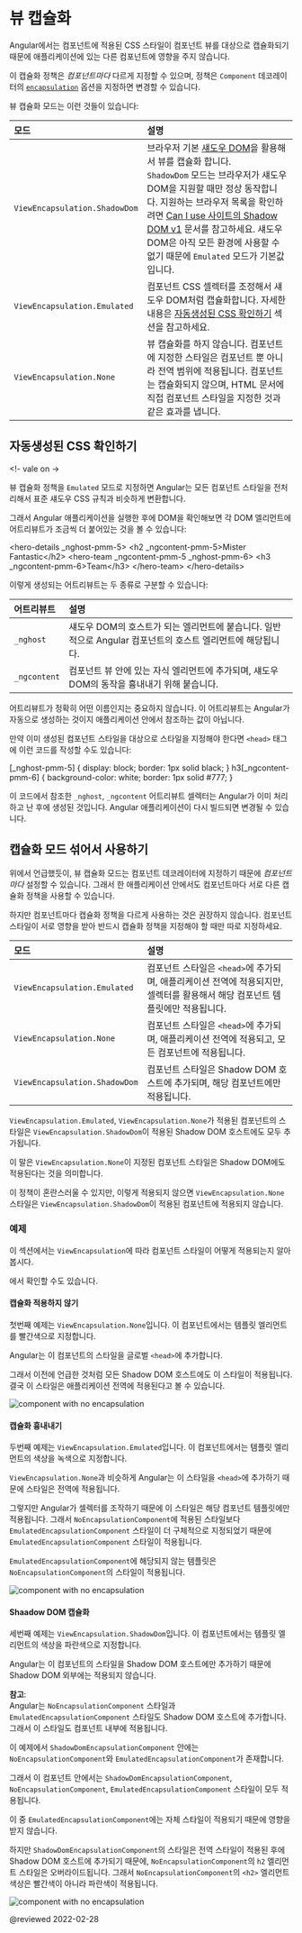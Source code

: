 <!--
# View encapsulation
-->
# 뷰 캡슐화

<!--
In Angular, a component's styles can be encapsulated within the component's host element so that they don't affect the rest of the application.

The `Component` decorator provides the [`encapsulation`](api/core/Component#encapsulation) option which can be used to control how the encapsulation is applied on a *per component* basis.

Choose from the following modes:

<!- vale off ->

| Modes                         | Details |
|:---                           |:---     |
| `ViewEncapsulation.ShadowDom` | Angular uses the browser's built-in [Shadow DOM API](https://developer.mozilla.org/docs/Web/Web_Components/Shadow_DOM) to enclose the component's view inside a ShadowRoot, used as the component's host element, and apply the provided styles in an isolated manner. <div class="alert is-important"> `ViewEncapsulation.ShadowDom` only works on browsers that have built-in support for the shadow DOM \(see [Can I use - Shadow DOM v1](https://caniuse.com/shadowdomv1)\). Not all browsers support it, which is why the `ViewEncapsulation.Emulated` is the recommended and default mode. </div> |
| `ViewEncapsulation.Emulated`  | Angular modifies the component's CSS selectors so that they are only applied to the component's view and do not affect other elements in the application, *emulating* Shadow DOM behavior. For more details, see [Inspecting generated CSS](guide/view-encapsulation#inspect-generated-css).                                                                                                                                                                                                                                                                                                           |
| `ViewEncapsulation.None`      | Angular does not apply any sort of view encapsulation meaning that any styles specified for the component are actually globally applied and can affect any HTML element present within the application. This mode is essentially the same as including the styles into the HTML itself.                                                                                                                                                                                                                                                                                                                   |
-->
Angular에서는 컴포넌트에 적용된 CSS 스타일이 컴포넌트 뷰를 대상으로 캡슐화되기 때문에 애플리케이션에 있는 다른 컴포넌트에 영향을 주지 않습니다.

이 캡슐화 정책은 *컴포넌트마다* 다르게 지정할 수 있으며, 정책은 `Component` 데코레이터의 [`encapsulation`](api/core/Component#encapsulation) 옵션을 지정하면 변경할 수 있습니다.

뷰 캡슐화 모드는 이런 것들이 있습니다:

| 모드                            | 설명                                                                                                                                                                                                                                                                                                                                                  |
|:------------------------------|:----------------------------------------------------------------------------------------------------------------------------------------------------------------------------------------------------------------------------------------------------------------------------------------------------------------------------------------------------|
| `ViewEncapsulation.ShadowDom` | 브라우저 기본 [섀도우 DOM](https://developer.mozilla.org/docs/Web/Web_Components/Shadow_DOM)을 활용해서 뷰를 캡슐화 합니다. <div class="alert is-important"> `ShadowDom` 모드는 브라우저가 섀도우 DOM을 지원할 때만 정상 동작합니다. 지원하는 브라우저 목록을 확인하려면 [Can I use 사이트의 Shadow DOM v1](https://caniuse.com/shadowdomv1) 문서를 참고하세요. 섀도우 DOM은 아직 모든 환경에 사용할 수 없기 때문에 `Emulated` 모드가 기본값입니다. </div> |
| `ViewEncapsulation.Emulated`  | 컴포넌트 CSS 셀렉터를 조정해서 섀도우 DOM처럼 캡슐화합니다. 자세한 내용은 [자동생성된 CSS 확인하기](guide/view-encapsulation#inspect-generated-css) 섹션을 참고하세요.                                                                                                                                                                                                                            |
| `ViewEncapsulation.None`      | 뷰 캡슐화를 하지 않습니다. 컴포넌트에 지정한 스타일은 컴포넌트 뿐 아니라 전역 범위에 적용됩니다. 컴포넌트는 캡슐화되지 않으며, HTML 문서에 직접 컴포넌트 스타일을 지정한 것과 같은 효과를 냅니다.                                                                                                                                                                                                                                   |


<a id="inspect-generated-css"></a>

<!--
## Inspecting generated CSS
-->
## 자동생성된 CSS 확인하기

<!- vale on ->

<!--
When using the emulated view encapsulation, Angular pre-processes all the component's styles so that they are only applied to the component's view.

In the DOM of a running Angular application, elements belonging to components using emulated view encapsulation have some extra attributes attached to them:

<code-example language="html">

&lt;hero-details _nghost-pmm-5&gt;
  &lt;h2 _ngcontent-pmm-5&gt;Mister Fantastic&lt;/h2&gt;
  &lt;hero-team &lowbar;ngcontent-pmm-5 &lowbar;nghost-pmm-6&gt;
    &lt;h3 _ngcontent-pmm-6&gt;Team&lt;/h3&gt;
  &lt;/hero-team&gt;
&lt;/hero-details&gt;

</code-example>

Two kinds of these attributes exist:

| Attributes   | Details |
|:---          |:---     |
| `_nghost`    | Are added to elements that enclose a component's view and that would be ShadowRoots in a native Shadow DOM encapsulation. This is typically the case for components' host elements.          |
| `_ngcontent` | Are added to child element within a component's view, those are used to match the elements with their respective emulated ShadowRoots \(host elements with a matching `_nghost` attribute\). |

The exact values of these attributes are a private implementation detail of Angular.
They are automatically created and you should never refer to them in application code.

They are targeted by the created component styles, which are injected in the `<head>` section of the DOM:

<code-example format="css" language="css">

[_nghost-pmm-5] {
  display: block;
  border: 1px solid black;
}
h3[_ngcontent-pmm-6] {
  background-color: white;
  border: 1px solid #777;
}

</code-example>

These styles are post-processed so that each CSS selector is augmented with the appropriate `_nghost` or `_ngcontent` attribute.
These modified selectors make sure the styles to be applied to components' views in an isolated and targeted fashion.
-->
뷰 캡슐화 정책을 `Emulated` 모드로 지정하면 Angular는 모든 컴포넌트 스타일을 전처리해서 표준 섀도우 CSS 규칙과 비슷하게 변환합니다.

그래서 Angular 애플리케이션을 실행한 후에 DOM을 확인해보면 각 DOM 엘리먼트에 어트리뷰트가 조금씩 더 붙어있는 것을 볼 수 있습니다:

<code-example language="html">

&lt;hero-details _nghost-pmm-5&gt;
  &lt;h2 _ngcontent-pmm-5&gt;Mister Fantastic&lt;/h2&gt;
  &lt;hero-team &lowbar;ngcontent-pmm-5 &lowbar;nghost-pmm-6&gt;
    &lt;h3 _ngcontent-pmm-6&gt;Team&lt;/h3&gt;
  &lt;/hero-team&gt;
&lt;/hero-details&gt;

</code-example>

이렇게 생성되는 어트리뷰트는 두 종류로 구분할 수 있습니다:

| 어트리뷰트        | 설명                                                                |
|:-------------|:------------------------------------------------------------------|
| `_nghost`    | 섀도우 DOM의 호스트가 되는 엘리먼트에 붙습니다. 일반적으로 Angular 컴포넌트의 호스트 엘리먼트에 해당됩니다. |
| `_ngcontent` | 컴포넌트 뷰 안에 있는 자식 엘리먼트에 추가되며, 섀도우 DOM의 동작을 흉내내기 위해 붙습니다.            |

어트리뷰트가 정확히 어떤 이름인지는 중요하지 않습니다.
이 어트리뷰트는 Angular가 자동으로 생성하는 것이지 애플리케이션 안에서 참조하는 값이 아닙니다.

만약 이미 생성된 컴포넌트 스타일을 대상으로 스타일을 지정해야 한다면 `<head>` 태그에 이런 코드를 작성할 수도 있습니다:

<code-example format="css" language="css">

[_nghost-pmm-5] {
  display: block;
  border: 1px solid black;
}
h3[_ngcontent-pmm-6] {
  background-color: white;
  border: 1px solid #777;
}

</code-example>

이 코드에서 참조한 `_nghost`, `_ngcontent` 어트리뷰트 셀렉터는 Angular가 이미 처리하고 난 후에 생성된 것입니다.
Angular 애플리케이션이 다시 빌드되면 변경될 수 있습니다.


<!--
## Mixing encapsulation modes
-->
## 캡슐화 모드 섞어서 사용하기

<!--
As mentioned earlier, you specify the encapsulation mode in the Component's decorator on a *per component* basis. This means that within your application you can have different components using different encapsulation strategies.

Although possible, this is not recommended.
If it is really needed, you should be aware of how the styles of components using different encapsulation modes interact with each other:

| Modes                         | Details |
|:---                           |:---     |
| `ViewEncapsulation.Emulated`  | The styles of components are added to the `<head>` of the document, making them available throughout the application, but their selectors only affect elements within their respective components' templates. |
| `ViewEncapsulation.None`      | The styles of components are added to the `<head>` of the document, making them available throughout the application, so are completely global and affect any matching elements within the document.          |
| `ViewEncapsulation.ShadowDom` | The styles of components are only added to the shadow DOM host, ensuring that they only affect elements within their respective components' views.                                                            |

<div class="alert is-helpful">

Styles of `ViewEncapsulation.Emulated` and `ViewEncapsulation.None` components are also added to the shadow DOM host of each `ViewEncapsulation.ShadowDom` component.

This means that styles for components with `ViewEncapsulation.None` affect matching elements within the shadow DOM.

This approach may seem counter-intuitive at first. But without it a component with `ViewEncapsulation.None` would be rendered differently within a component using `ViewEncapsulation.ShadowDom`, since its styles would not be available.

</div>
-->
위에서 언급했듯이, 뷰 캡슐화 모드는 컴포넌트 데코레이터에 지정하기 때문에 *컴포넌트마다* 설정할 수 있습니다.
그래서 한 애플리케이션 안에서도 컴포넌트마다 서로 다른 캡슐화 정책을 사용할 수 있습니다.

하지만 컴포넌트마다 캡슐화 정책을 다르게 사용하는 것은 권장하지 않습니다.
컴포넌트 스타일이 서로 영향을 받아 반드시 캡슐화 정책을 지정해야 할 때만 따로 지정하세요.

| 모드                            | 설명                                                                         |
|:------------------------------|:---------------------------------------------------------------------------|
| `ViewEncapsulation.Emulated`  | 컴포넌트 스타일은 `<head>`에 추가되며, 애플리케이션 전역에 적용되지만, 셀렉터를 활용해서 해당 컴포넌트 템플릿에만 적용됩니다. |
| `ViewEncapsulation.None`      | 컴포넌트 스타일은 `<head>`에 추가되며, 애플리케이션 전역에 적용되고, 모든 컴포넌트에 적용됩니다.                 |
| `ViewEncapsulation.ShadowDom` | 컴포넌트 스타일은 Shadow DOM 호스트에 추가되며, 해당 컴포넌트에만 적용됩니다.                           |

<div class="alert is-helpful">

`ViewEncapsulation.Emulated`, `ViewEncapsulation.None`가 적용된 컴포넌트의 스타일은 `ViewEncapsulation.ShadowDom`이 적용된 Shadow DOM 호스트에도 모두 추가됩니다.

이 말은 `ViewEncapsulation.None`이 지정된 컴포넌트 스타일은 Shadow DOM에도 적용된다는 것을 의미합니다.

이 정책이 혼란스러울 수 있지만, 이렇게 적용되지 않으면 `ViewEncapsulation.None` 스타일은 `ViewEncapsulation.ShadowDom`이 적용된 컴포넌트에 적용되지 않습니다.

</div>


<!--
### Examples
-->
### 예제

<!--
This section shows examples of how the styling of components with different `ViewEncapsulation` interact.

See the <live-example noDownload></live-example> to try out these components yourself.
-->
이 섹션에서는 `ViewEncapsulation`에 따라 컴포넌트 스타일이 어떻게 적용되는지 알아봅시다.

<live-example noDownload></live-example>에서 확인할 수도 있습니다.


<!--
#### No encapsulation
-->
#### 캡슐화 적용하지 않기

<!--
The first example shows a component that has `ViewEncapsulation.None`.
This component colors its template elements red.

<code-example header="src/app/no-encapsulation.component.ts" path="view-encapsulation/src/app/no-encapsulation.component.ts"></code-example>

Angular adds the styles for this component as global styles to the `<head>` of the document.

As already mentioned, Angular also adds the styles to all shadow DOM hosts, making the styles available throughout the whole application.

<div class="lightbox">

<img alt="component with no encapsulation" src="generated/images/guide/view-encapsulation/no-encapsulation.png">

</div>
-->
첫번째 예제는 `ViewEncapsulation.None`입니다.
이 컴포넌트에서는 템플릿 엘리먼트를 빨간색으로 지정합니다.

<code-example header="src/app/no-encapsulation.component.ts" path="view-encapsulation/src/app/no-encapsulation.component.ts"></code-example>

Angular는 이 컴포넌트의 스타일을 글로벌 `<head>`에 추가합니다.

그래서 이전에 언급한 것처럼 모든 Shadow DOM 호스트에도 이 스타일이 적용됩니다.
결국 이 스타일은 애플리케이션 전역에 적용된다고 볼 수 있습니다.

<div class="lightbox">

<img alt="component with no encapsulation" src="generated/images/guide/view-encapsulation/no-encapsulation.png">

</div>


<!--
#### Emulated encapsulation
-->
#### 캡슐화 흉내내기

<!--
The second example shows a component that has `ViewEncapsulation.Emulated`.
This component colors its template elements green.

<code-example header="src/app/emulated-encapsulation.component.ts" path="view-encapsulation/src/app/emulated-encapsulation.component.ts"></code-example>

Comparable to `ViewEncapsulation.None`, Angular adds the styles for this component to the `<head>` of the document, but with "scoped" styles.

Only the elements directly within this component's template are going to match its styles.
Since the "scoped" styles from the `EmulatedEncapsulationComponent` are specific, they override the global styles from the `NoEncapsulationComponent`.

In this example, the `EmulatedEncapsulationComponent` contains a `NoEncapsulationComponent`, but `NoEncapsulationComponent` is still styled as expected since the `EmulatedEncapsulationComponent` 's "scoped" styles do not match elements in its template.

<div class="lightbox">

<img alt="component with no encapsulation" src="generated/images/guide/view-encapsulation/emulated-encapsulation.png">

</div>
-->
두번째 예제는 `ViewEncapsulation.Emulated`입니다.
이 컴포넌트에서는 템플릿 엘리먼트의 색상을 녹색으로 지정합니다.

<code-example header="src/app/emulated-encapsulation.component.ts" path="view-encapsulation/src/app/emulated-encapsulation.component.ts"></code-example>

`ViewEncapsulation.None`과 비슷하게 Angular는 이 스타일을 `<head>`에 추가하기 때문에 스타일은 전역에 적용됩니다.

그렇지만 Angular가 셀렉터를 조작하기 때문에 이 스타일은 해당 컴포넌트 템플릿에만 적용됩니다.
그래서 `NoEncapsulationComponent`에 적용된 스타일보다 `EmulatedEncapsulationComponent` 스타일이 더 구체적으로 지정되었기 때문에 `EmulatedEncapsulationComponent` 스타일이 적용됩니다.

`EmulatedEncapsulationComponent`에 해당되지 않는 템플릿은 `NoEncapsulationComponent`의 스타일이 적용됩니다.

<div class="lightbox">

<img alt="component with no encapsulation" src="generated/images/guide/view-encapsulation/emulated-encapsulation.png">

</div>


<!--
#### Shadow DOM encapsulation
-->
#### Shaadow DOM 캡슐화

<!--
The third example shows a component that has `ViewEncapsulation.ShadowDom`.
This component colors its template elements blue.

<code-example header="src/app/shadow-dom-encapsulation.component.ts" path="view-encapsulation/src/app/shadow-dom-encapsulation.component.ts"></code-example>

Angular adds styles for this component only to the shadow DOM host, so they are not visible outside the shadow DOM.

<div class="alert is-helpful">

**NOTE**: <br />
Angular also adds the global styles from the `NoEncapsulationComponent` and `EmulatedEncapsulationComponent` to the shadow DOM host. Those styles are still available to the elements in the template of this component.

</div>

In this example, the `ShadowDomEncapsulationComponent` contains both a `NoEncapsulationComponent` and `EmulatedEncapsulationComponent`.

The styles added by the `ShadowDomEncapsulationComponent` component are available throughout the shadow DOM of this component, and so to both the `NoEncapsulationComponent` and `EmulatedEncapsulationComponent`.

The `EmulatedEncapsulationComponent` has specific "scoped" styles, so the styling of this component's template is unaffected.

Since styles from `ShadowDomEncapsulationComponent` are added to the shadow host after the global styles, the `h2` style overrides the style from the `NoEncapsulationComponent`.
The result is that the `<h2>` element in the `NoEncapsulationComponent` is colored blue rather than red, which may not be what the component's author intended.

<div class="lightbox">

<img alt="component with no encapsulation" src="generated/images/guide/view-encapsulation/shadow-dom-encapsulation.png">

</div>
-->
세번째 예제는 `ViewEncapsulation.ShadowDom`입니다.
이 컴포넌트에서는 템플릿 엘리먼트의 색상을 파란색으로 지정합니다.

<code-example header="src/app/shadow-dom-encapsulation.component.ts" path="view-encapsulation/src/app/shadow-dom-encapsulation.component.ts"></code-example>

Angular는 이 컴포넌트의 스타일을 Shadow DOM 호스트에만 추가하기 때문에 Shadow DOM 외부에는 적용되지 않습니다.

<div class="alert is-helpful">

**참고**: <br />
Angular는 `NoEncapsulationComponent` 스타일과 `EmulatedEncapsulationComponent` 스타일도 Shadow DOM 호스트에 추가합니다.
그래서 이 스타일도 컴포넌트 내부에 적용됩니다.

</div>

이 예제에서 `ShadowDomEncapsulationComponent` 안에는 `NoEncapsulationComponent`와 `EmulatedEncapsulationComponent`가 존재합니다.

그래서 이 컴포넌트 안에서는 `ShadowDomEncapsulationComponent`, `NoEncapsulationComponent`, `EmulatedEncapsulationComponent` 스타일이 모두 적용됩니다.

이 중 `EmulatedEncapsulationComponent`에는 자체 스타일이 적용되기 때문에 영향을 받지 않습니다.

하지만 `ShadowDomEncapsulationComponent`의 스타일은 전역 스타일이 적용된 후에 Shadow DOM 호스트에 추가되기 때문에, `NoEncapsulationComponent`의 `h2` 엘리먼트 스타일은 오버라이드됩니다.
그래서 `NoEncapsulationComponent`의 `<h2>` 엘리먼트 색상은 빨간색이 아니라 파란색이 적용됩니다.

<div class="lightbox">

<img alt="component with no encapsulation" src="generated/images/guide/view-encapsulation/shadow-dom-encapsulation.png">

</div>


<!-- links -->

<!-- external links -->

<!-- end links -->

@reviewed 2022-02-28
